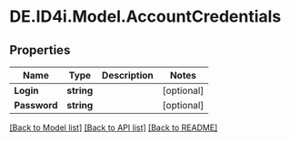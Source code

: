 # DE.ID4i.Model.AccountCredentials
## Properties

Name | Type | Description | Notes
------------ | ------------- | ------------- | -------------
**Login** | **string** |  | [optional] 
**Password** | **string** |  | [optional] 

[[Back to Model list]](../README.md#documentation-for-models) [[Back to API list]](../README.md#documentation-for-api-endpoints) [[Back to README]](../README.md)

